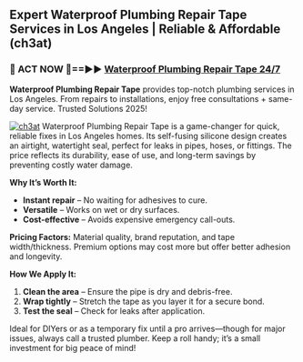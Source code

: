 ## Expert Waterproof Plumbing Repair Tape Services in Los Angeles | Reliable & Affordable (ch3at)  

<h3>🚿 ACT NOW 🌟==►► <a href="https://tinyurl.com/2ne6vx2x" rel="nofollow">Waterproof Plumbing Repair Tape 24/7</a></h3>

**Waterproof Plumbing Repair Tape** provides top-notch plumbing services in Los Angeles. From repairs to installations, enjoy free consultations + same-day service. Trusted Solutions 2025!

[![ch3at](https://i.imgur.com/4PFF4AK.jpeg)](https://tinyurl.com/2ne6vx2x)
Waterproof Plumbing Repair Tape is a game-changer for quick, reliable fixes in Los Angeles homes. Its self-fusing silicone design creates an airtight, watertight seal, perfect for leaks in pipes, hoses, or fittings. The price reflects its durability, ease of use, and long-term savings by preventing costly water damage.  

**Why It’s Worth It:**  
- **Instant repair** – No waiting for adhesives to cure.  
- **Versatile** – Works on wet or dry surfaces.  
- **Cost-effective** – Avoids expensive emergency call-outs.  

**Pricing Factors:** Material quality, brand reputation, and tape width/thickness. Premium options may cost more but offer better adhesion and longevity.  

**How We Apply It:**  
1. **Clean the area** – Ensure the pipe is dry and debris-free.  
2. **Wrap tightly** – Stretch the tape as you layer it for a secure bond.  
3. **Test the seal** – Check for leaks after application.  

Ideal for DIYers or as a temporary fix until a pro arrives—though for major issues, always call a trusted plumber. Keep a roll handy; it’s a small investment for big peace of mind!